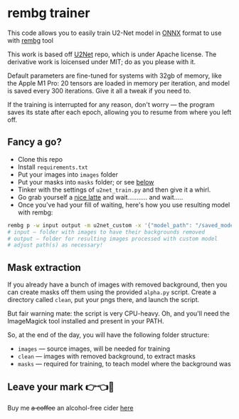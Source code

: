 # rembg trainer

This code allows you to easily train U2-Net model in [ONNX](https://github.com/onnx/onnx) format to use with [rembg](https://github.com/danielgatis/rembg]) tool

This work is based off [U2Net](https://github.com/xuebinqin/U-2-Net) repo, which is under Apache license. The derivative work is loicensed under MIT; do as you please with it.

Default parameters are fine-tuned for systems with 32gb of memory, like the Apple M1 Pro: 20 tensors are loaded in memory per iteration, and model is saved every 300 iterations. Give it all a tweak if you need to.

If the training is interrupted for any reason, don't worry — the program saves its state after each epoch, allowing you to resume from where you left off.

## Fancy a go?

- Clone this repo
- Install `requirements.txt`
- Put your images into `images` folder
- Put your masks into `masks` folder; or see [below](#mask-extraction)
- Tinker with the settings of `u2net_train.py` and then give it a whirl.
- Go grab yourself a [nice latte](https://www.youtube.com/shorts/h75W1uhL-iQ) and wait........... and wait.....
- Once you've had your fill of waiting, here's how you use resulting model with rembg:

```bash
rembg p -w input output -m u2net_custom -x '{"model_path": "/saved_models/u2net/2700.onnx"}'
# input — folder with images to have their backgrounds removed
# output — folder for resulting images processed with custom model
# adjust path(s) as necessary!
```

## Mask extraction

If you already have a bunch of images with removed background, then you can create masks off them using the provided `alpha.py` script. Create a directory called `clean`, put your pngs there, and launch the script.

But fair warning mate: the script is very CPU-heavy. Oh, and you'll need the ImageMagick tool installed and present in your PATH.

So, at the end of the day, you will have the following folder structure:

- `images` — source images, will be needed for training
- `clean` — images with removed background, to extract masks
- `masks` — required for training, to teach model where the background was

## Leave your mark 👉👈🥺

Buy me ~~a coffee~~ an alcohol-free cider [here](http://buymeacoffee.com/jonathunky)

